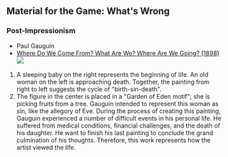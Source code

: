 ## Material for the Game: What's Wrong
### Post-Impressionism
* Paul Gauguin
* [Where Do We Come From? What Are We? Where Are We Going? (1898)](https://en.wikipedia.org/wiki/Where_Do_We_Come_From%3F_What_Are_We%3F_Where_Are_We_Going%3F)
![](https://imgur.com/a/PxpFptU)
1. A sleeping baby on the right represents the beginning of life. An old woman on the left is approaching death. Together, the painting from right to left suggests the cycle of "birth-sin-death". 
2. The figure in the center is placed in a "Garden of Eden motif"; she is picking fruits from a tree. Gauguin intended to represent this woman as sin, like the allegory of Eve.
During the process of creating this painting, Gauguin experienced a number of difficult events in his personal life. He suffered from medical conditions, financial challenges, and the death of his daughter. He want to finish his last painting to conclude the grand culmination of his thoughts. Therefore, this work represents how the artist viewed the life.
